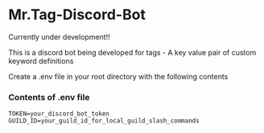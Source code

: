 # Mr.Tag-Discord-Bot

Currently under development!!

This is a discord bot being developed for tags - A key value pair of custom keyword definitions

Create a .env file in your root directory with the following contents

### Contents of .env file
```
TOKEN=your_discord_bot_token
GUILD_ID=your_guild_id_for_local_guild_slash_commands
```
